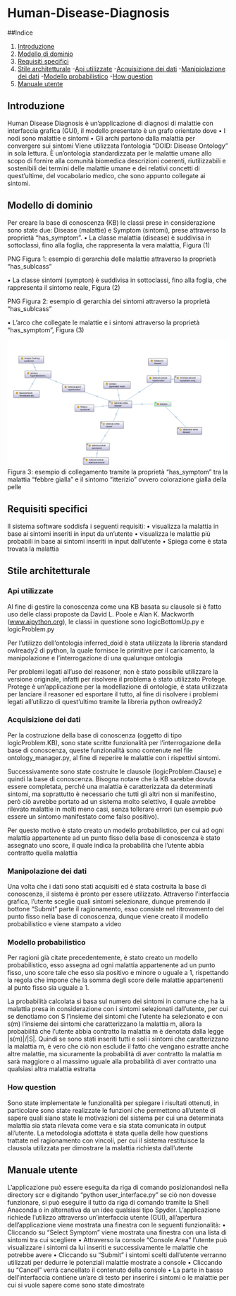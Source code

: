 # Human-Disease-Diagnosis

##Indice
1. [Introduzione](#introduzione)
2. [Modello di dominio](#modello-di-dominio)
3. [Requisiti specifici](#requisiti-specifici)
4. [Stile architetturale](#stile-architetturale)
  -[Api utilizzate](#api-utilizzate)
  -[Acquisizione dei dati](#acquisizione-dei-dati)
  -[Manipiolazione dei dati](#manipolazione-dei-dati)
  -[Modello probabilistico](#modello-probabilistico)
  -[How question](#how-question)
5. [Manuale utente](#manuale-utente)



## Introduzione
Human Disease Diagnosis è un’applicazione di diagnosi di malattie con interfaccia grafica (GUI), il modello presentato è un grafo orientato dove
•	I nodi sono malattie e sintomi
•	Gli archi partono dalla malattia per convergere sui sintomi
Viene utilizzata l’ontologia “DOID: Disease Ontology” in sola lettura. È un’ontologia standardizzata per le malattie umane allo scopo di fornire alla comunità biomedica descrizioni coerenti, riutilizzabili e sostenibili dei termini delle malattie umane e dei relativi concetti di quest’ultime, del vocabolario medico, che sono appunto collegate ai sintomi.


## Modello di dominio
Per creare la base di conoscenza (KB) le classi prese in considerazione sono state due: Disease (malattie) e Symptom (sintomi), prese attraverso la proprietà “has_symptom”.
•	La classe malattia (disease) è suddivisa in sottoclassi, fino alla foglia, che rappresenta la vera malattia, Figura (1)

PNG
Figura 1: esempio di gerarchia delle malattie attraverso la proprietà “has_sublcass”

•	La classe sintomi (sympton) è suddivisa in sottoclassi, fino alla foglia, che rappresenta il sintomo reale, Figura (2)

PNG
Figura 2: esempio di gerarchia dei sintomi attraverso la proprietà “has_sublcass”

•	L’arco che collegate le malattie e i sintomi attraverso la proprietà “has_symptom”, Figura (3)

![](IMG/Esempio_gerarchia_malattie.png)
Figura 3: esempio di collegamento tramite la proprietà “has_symptom” tra la malattia “febbre gialla” e il sintomo “itterizio” ovvero colorazione gialla della pelle


## Requisiti specifici
Il sistema software soddisfa i seguenti requisiti:
•	visualizza la malattia in base ai sintomi inseriti in input da un’utente
•	visualizza le malattie più probabili in base ai sintomi inseriti in input dall’utente
•	Spiega come è stata trovata la malattia


## Stile architetturale

### Api utilizzate
Al fine di gestire la conoscenza come una KB basata su clausole si è fatto uso delle classi proposte da David L. Poole e Alan K. Mackworth (www.aipython.org), le classi in questione sono logicBottomUp.py e logicProblem.py

Per l’utilizzo dell’ontologia inferred_doid è stata utilizzata la libreria standard owlready2 di python, la quale fornisce le primitive per il caricamento, la manipolazione e l’interrogazione di una qualunque ontologia

Per problemi legati all’uso del reasoner, non è stato possibile utilizzare la versione originale, infatti per risolvere il problema è stato utilizzato Protege. Protege è un’applicazione  per la modellazione di ontologie, è stata utilizzata per lanciare il reasoner ed esportare il tutto, al fine di risolvere i problemi legati all’utilizzo di quest’ultimo tramite la libreria python owlready2

### Acquisizione dei dati
Per la costruzione della base di conoscenza (oggetto di tipo logicProblem.KB), sono state scritte funzionalità per l’interrogazione della base di conoscenza, queste funzionalità sono contenute nel file ontology_manager.py, al fine di reperire le malattie con i rispettivi sintomi. 

Successivamente sono state costruite le clausole (logicProblem.Clause) e quindi la base di conoscenza.
Bisogna notare che la KB sarebbe dovuta essere completata, perché una malattia è caratterizzata da determinati sintomi, ma soprattutto è necessario che tutti gli altri non si manifestino, però ciò avrebbe portato ad un sistema molto selettivo, il quale avrebbe rilevato malattie in molti meno casi, senza tollerare errori (un esempio può essere un sintomo manifestato come falso positivo). 

Per questo motivo è stato creato un modello probabilistico, per cui ad ogni malattia appartenente ad un punto fisso della base di conoscenza è stato assegnato uno score, il quale indica la probabilità che l’utente abbia contratto quella malattia

### Manipolazione dei dati
Una volta che i dati sono stati acquisiti ed è stata costruita la base di conoscenza, il sistema è pronto per essere utilizzato. Attraverso l’interfaccia grafica, l’utente sceglie quali sintomi selezionare, dunque premendo il bottone “Submit” parte il ragionamento, esso consiste nel ritrovamento del punto fisso nella base di conoscenza, dunque viene creato il modello probabilistico e viene stampato a video

### Modello probabilistico
Per ragioni già citate precedentemente, è stato creato un modello probabilistico, esso assegna ad ogni malattia appartenente ad un punto fisso, uno score tale che esso sia positivo e minore o uguale a 1, rispettando la regola che impone che la somma degli score delle malattie appartenenti al punto fisso sia uguale a 1.

La probabilità calcolata si basa sul numero dei sintomi in comune che ha la malattia presa in considerazione con i sintomi selezionati dall’utente, per cui se denotiamo con S l’insieme dei sintomi che l’utente ha selezionato e con s(m) l’insieme dei sintomi che caratterizzano la malattia m, allora la probabilità che l’utente abbia contratto la malattia m è denotata dalla legge |s(m)|/|S|.
Quindi se sono stati inseriti tutti e soli i sintomi che caratterizzano la malattia m, è vero che ciò non esclude il fatto che vengano estratte anche altre malattie, ma sicuramente la probabilità di aver contratto la malattia m sarà maggiore o al massimo uguale alla probabilità di aver contratto una qualsiasi altra malattia estratta

### How question
Sono state implementate le funzionalità per spiegare i risultati ottenuti, in particolare sono state realizzate le funzioni che permettono all’utente di sapere quali siano state le motivazioni del sistema per cui una determinata malattia sia stata rilevata come vera e sia stata comunicata in output all’utente. La metodologia adottata è stata quella delle how questions trattate nel ragionamento con vincoli, per cui il sistema restituisce la clausola utilizzata per dimostrare la malattia richiesta dall’utente


## Manuale utente
L’applicazione può essere eseguita da riga di comando posizionandosi nella directory scr e digitando “python user_interface.py” se ciò non dovesse funzionare, si può eseguire il tutto da riga di comando tramite la Shell Anaconda o in alternativa da un idee qualsiasi tipo Spyder. 
L’applicazione richiede l’utilizzo attraverso un’interfaccia utente (GUI), all’apertura dell’applicazione viene mostrata una finestra con le seguenti funzionalità:
•	Cliccando su “Select Symptom” viene mostrata una finestra con una lista di sintomi tra cui scegliere
•	Attraverso la console “Console Area” l’utente può visualizzare i sintomi da lui inseriti e successivamente le malattie che potrebbe avere
•	Cliccando su “Submit” i sintomi scelti dall’utente verranno utilizzati per dedurre le potenziali malattie mostrate a console
•	Cliccando su “Cancel” verrà cancellato il contenuto della console
•	La parte in basso dell’interfaccia contiene un’are di testo per inserire i sintomi o le malattie per cui si vuole sapere come sono state dimostrate










